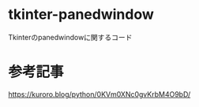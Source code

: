# tkinter-panedwindow
Tkinterのpanedwindowに関するコード

# 参考記事
https://kuroro.blog/python/0KVm0XNc0gvKrbM4O9bD/

